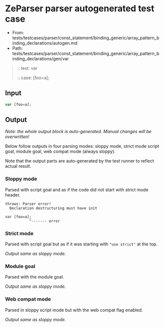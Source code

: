 # ZeParser parser autogenerated test case

- From: tests/testcases/parser/const_statement/binding_generic/array_pattern_binding_declarations/autogen.md
- Path: tests/testcases/parser/const_statement/binding_generic/array_pattern_binding_declarations/gen/var

> :: test: var
>
> :: case: [foo=a];

## Input


`````js
var [foo=a];
`````

## Output

_Note: the whole output block is auto-generated. Manual changes will be overwritten!_

Below follow outputs in four parsing modes: sloppy mode, strict mode script goal, module goal, web compat mode (always sloppy).

Note that the output parts are auto-generated by the test runner to reflect actual result.

### Sloppy mode

Parsed with script goal and as if the code did not start with strict mode header.

`````
throws: Parser error!
  Declaration destructuring must have init

var [foo=a];
           ^------- error
`````

### Strict mode

Parsed with script goal but as if it was starting with `"use strict"` at the top.

_Output same as sloppy mode._

### Module goal

Parsed with the module goal.

_Output same as sloppy mode._

### Web compat mode

Parsed in sloppy script mode but with the web compat flag enabled.

_Output same as sloppy mode._
